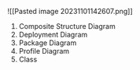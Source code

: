 ![[Pasted image 20231101142607.png]]
1. Composite Structure Diagram
2. Deployment Diagram
3. Package Diagram
4. Profile Diagram
5. Class